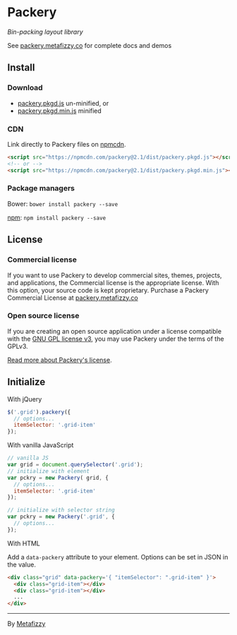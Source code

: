 # Packery

_Bin-packing layout library_

See [packery.metafizzy.co](http://packery.metafizzy.co) for complete docs and demos

## Install

### Download

+ [packery.pkgd.js](https://github.com/metafizzy/packery/raw/master/dist/packery.pkgd.js) un-minified, or
+ [packery.pkgd.min.js](https://github.com/metafizzy/packery/raw/master/dist/packery.pkgd.min.js) minified

### CDN

Link directly to Packery files on [npmcdn](https://npmcdn.com).

``` html
<script src="https://npmcdn.com/packery@2.1/dist/packery.pkgd.js"></script>
<!-- or -->
<script src="https://npmcdn.com/packery@2.1/dist/packery.pkgd.min.js"></script>
```

### Package managers

Bower: `bower install packery --save`

[npm](https://www.npmjs.com/package/packery): `npm install packery --save`

## License

### Commercial license

If you want to use Packery to develop commercial sites, themes, projects, and applications, the Commercial license is the appropriate license. With this option, your source code is kept proprietary. Purchase a Packery Commercial License at [packery.metafizzy.co](http://packery.metafizzy.co/#commercial-license)

### Open source license

If you are creating an open source application under a license compatible with the [GNU GPL license v3](https://www.gnu.org/licenses/gpl-3.0.html), you may use Packery under the terms of the GPLv3.

[Read more about Packery's license](http://packery.metafizzy.co/packery.html).

## Initialize

With jQuery

``` js
$('.grid').packery({
  // options...
  itemSelector: '.grid-item'
});
```

With vanilla JavaScript

``` js
// vanilla JS
var grid = document.querySelector('.grid');
// initialize with element
var pckry = new Packery( grid, {
  // options...
  itemSelector: '.grid-item'
});

// initialize with selector string
var pckry = new Packery('.grid', {
  // options...
});
```

With HTML

Add a `data-packery` attribute to your element. Options can be set in JSON in the value.

``` html
<div class="grid" data-packery='{ "itemSelector": ".grid-item" }'>
  <div class="grid-item"></div>
  <div class="grid-item"></div>
  ...
</div>
```

---

By [Metafizzy](http://metafizzy.co)
